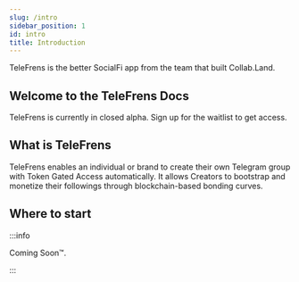 ```yaml
---
slug: /intro
sidebar_position: 1
id: intro
title: Introduction
---
```


TeleFrens is the better SocialFi app from the team that built Collab.Land.

## Welcome to the TeleFrens Docs

TeleFrens is currently in closed alpha. Sign up for the waitlist to get access.

## What is TeleFrens

TeleFrens enables an individual or brand to create their own Telegram group with Token Gated Access automatically. It allows Creators to bootstrap and monetize their followings through blockchain-based bonding curves.

## Where to start

:::info

Coming Soon™.

:::

<!-- 
### I'm a Creator

Start Here:

### I'm a Holder

Start Here: 
-->